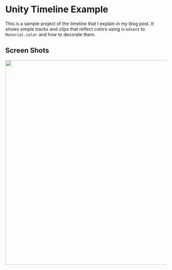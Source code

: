 Unity Timeline Example
======================

This is a sample project of the timeline that I explain in my blog post. It shows simple tracks and clips that reflect colors using `Gradient` to `Material.color` and how to decorate them.


Screen Shots
------------

<img src="https://raw.githubusercontent.com/wiki/hecomi/UnityTimelineExample/screenshot.png" width="640" />
